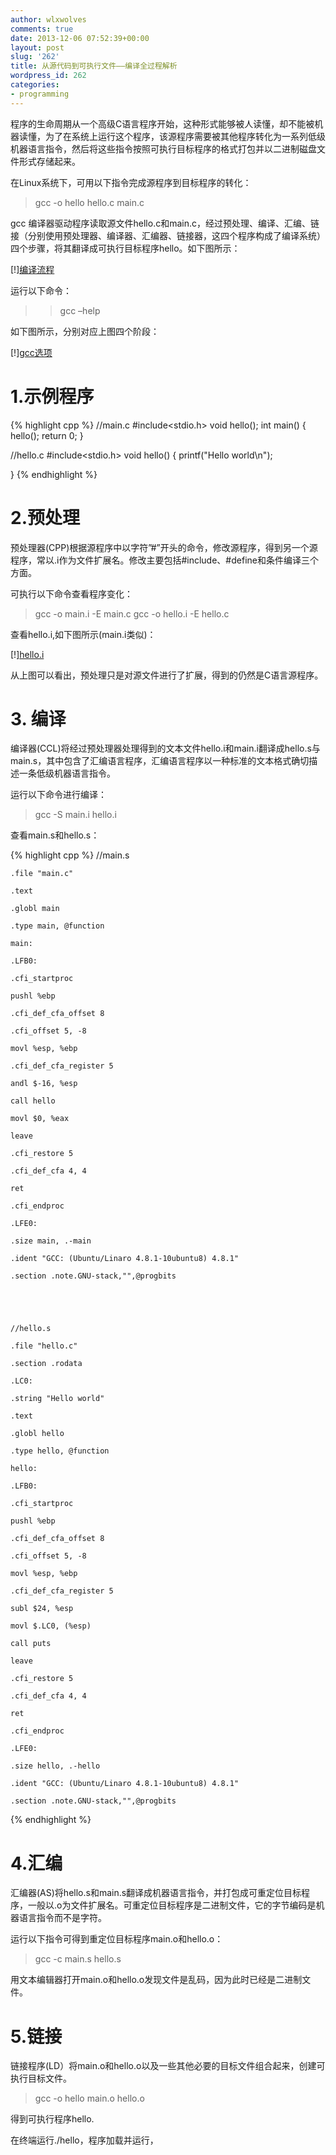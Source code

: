 ```yaml
---
author: wlxwolves
comments: true
date: 2013-12-06 07:52:39+00:00
layout: post
slug: '262'
title: 从源代码到可执行文件——编译全过程解析
wordpress_id: 262
categories:
- programming
---
```


程序的生命周期从一个高级C语言程序开始，这种形式能够被人读懂，却不能被机器读懂，为了在系统上运行这个程序，该源程序需要被其他程序转化为一系列低级机器语言指令，然后将这些指令按照可执行目标程序的格式打包并以二进制磁盘文件形式存储起来。

在Linux系统下，可用以下指令完成源程序到目标程序的转化：

>    gcc -o hello hello.c main.c


gcc 编译器驱动程序读取源文件hello.c和main.c，经过预处理、编译、汇编、链接（分别使用预处理器、编译器、汇编器、链接器，这四个程序构成了编译系统）四个步骤，将其翻译成可执行目标程序hello。如下图所示：

[!][编译流程](../../assets/img/2013/12/cc-process.jpeg)

运行以下命令：
>>    gcc –help


如下图所示，分别对应上图四个阶段：

[!][gcc选项](../../assets/img/2013/12/gcc-option.png)


# 1.示例程序



{% highlight cpp %}
 //main.c
 #include<stdio.h>
 void hello();
 int main()
 {
     hello();
     return 0;
 }

 //hello.c
 #include<stdio.h>
 void hello()
 {
     printf("Hello world\n");

 }
{% endhighlight %}





# 2.预处理


预处理器(CPP)根据源程序中以字符”#”开头的命令，修改源程序，得到另一个源程序，常以.i作为文件扩展名。修改主要包括#include、#define和条件编译三个方面。

可执行以下命令查看程序变化：

>    gcc -o main.i -E main.c
>    gcc -o hello.i -E hello.c


查看hello.i,如下图所示(main.i类似)：

[!][hello.i](../../assets/img/2013/12/hello.i.png)

从上图可以看出，预处理只是对源文件进行了扩展，得到的仍然是C语言源程序。


# 3. 编译


编译器(CCL)将经过预处理器处理得到的文本文件hello.i和main.i翻译成hello.s与main.s，其中包含了汇编语言程序，汇编语言程序以一种标准的文本格式确切描述一条低级机器语言指令。

运行以下命令进行编译：

>    gcc -S main.i hello.i


查看main.s和hello.s：

{% highlight cpp %}
    //main.s
    
    .file "main.c"
    
    .text
    
    .globl main
    
    .type main, @function
    
    main:
    
    .LFB0:
    
    .cfi_startproc
    
    pushl %ebp
    
    .cfi_def_cfa_offset 8
    
    .cfi_offset 5, -8
    
    movl %esp, %ebp
    
    .cfi_def_cfa_register 5
    
    andl $-16, %esp
    
    call hello
    
    movl $0, %eax
    
    leave
    
    .cfi_restore 5
    
    .cfi_def_cfa 4, 4
    
    ret
    
    .cfi_endproc
    
    .LFE0:
    
    .size main, .-main
    
    .ident "GCC: (Ubuntu/Linaro 4.8.1-10ubuntu8) 4.8.1"
    
    .section .note.GNU-stack,"",@progbits




    
    //hello.s
    
    .file "hello.c"
    
    .section .rodata
    
    .LC0:
    
    .string "Hello world"
    
    .text
    
    .globl hello
    
    .type hello, @function
    
    hello:
    
    .LFB0:
    
    .cfi_startproc
    
    pushl %ebp
    
    .cfi_def_cfa_offset 8
    
    .cfi_offset 5, -8
    
    movl %esp, %ebp
    
    .cfi_def_cfa_register 5
    
    subl $24, %esp
    
    movl $.LC0, (%esp)
    
    call puts
    
    leave
    
    .cfi_restore 5
    
    .cfi_def_cfa 4, 4
    
    ret
    
    .cfi_endproc
    
    .LFE0:
    
    .size hello, .-hello
    
    .ident "GCC: (Ubuntu/Linaro 4.8.1-10ubuntu8) 4.8.1"
    
    .section .note.GNU-stack,"",@progbits
{% endhighlight %}



# 4.汇编


汇编器(AS)将hello.s和main.s翻译成机器语言指令，并打包成可重定位目标程序，一般以.o为文件扩展名。可重定位目标程序是二进制文件，它的字节编码是机器语言指令而不是字符。

运行以下指令可得到重定位目标程序main.o和hello.o：

>    gcc -c main.s hello.s


用文本编辑器打开main.o和hello.o发现文件是乱码，因为此时已经是二进制文件。


# 5.链接


链接程序(LD）将main.o和hello.o以及一些其他必要的目标文件组合起来，创建可执行目标文件。

>    gcc -o hello main.o hello.o


得到可执行程序hello.

在终端运行./hello，程序加载并运行，
